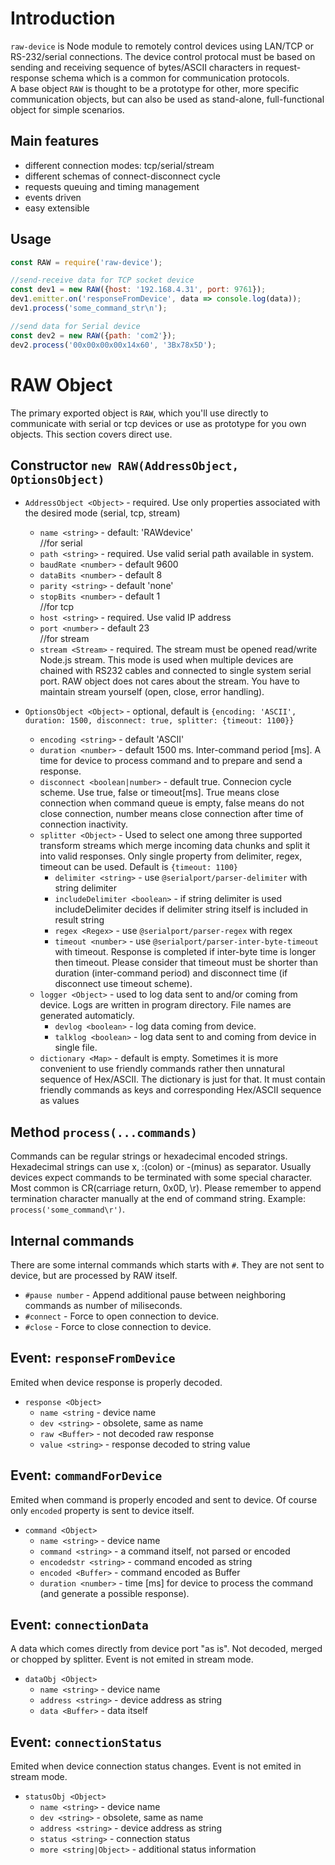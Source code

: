 # Introduction

`raw-device` is Node module to remotely control devices using LAN/TCP or RS-232/serial connections.
The device control protocal must be based on sending and receiving sequence of bytes/ASCII characters in request-response schema which is a common for communication protocols.  
A base object `RAW` is thought to be a prototype for other, more specific communication objects, but can also be used as stand-alone, full-functional object for simple scenarios.

## Main features
- different connection modes: tcp/serial/stream
- different schemas of connect-disconnect cycle
- requests queuing and timing management
- events driven
- easy extensible

## Usage
```js
const RAW = require('raw-device');

//send-receive data for TCP socket device
const dev1 = new RAW({host: '192.168.4.31', port: 9761});
dev1.emitter.on('responseFromDevice', data => console.log(data));
dev1.process('some_command_str\n');

//send data for Serial device
const dev2 = new RAW({path: 'com2'});
dev2.process('00x00x00x00x14x60', '3Bx78x5D');
```

# RAW Object
The primary exported object is `RAW`, which you'll use directly to communicate with serial or tcp devices or use as prototype for you own objects. This section covers direct use.
## Constructor `new RAW(AddressObject, OptionsObject)`
- `AddressObject <Object>` - required. Use only properties associated with the desired mode (serial, tcp, stream)
    - `name <string>` - default: 'RAWdevice'  
    //for serial
    - `path <string>` - required. Use valid serial path available in system.
    - `baudRate <number>` - default 9600
    - `dataBits <number>` - default 8
    - `parity <string>` - default 'none'
    - `stopBits <number>` - default 1  
    //for tcp
    - `host <string>` - required. Use valid IP address
    - `port <number>` - default 23   
    //for stream
    - `stream <Stream>` - required. The stream must be opened read/write Node.js stream. This mode is used when multiple devices are chained with RS232 cables and connected to single system serial port. RAW object does not cares about the stream. You have to maintain stream yourself (open, close, error handling).

- `OptionsObject <Object>` - optional, default is `{encoding: 'ASCII', duration: 1500, disconnect: true, splitter: {timeout: 1100}}`
    - `encoding <string>` - default 'ASCII'
    - `duration <number>` - default 1500 ms. Inter-command period [ms]. A time for device to process command and to prepare and send a response.
    - `disconnect <boolean|number>` - default true. Connecion cycle scheme. Use true, false or timeout[ms]. True means close connection when command queue is empty, false means do not close connection, number means close connection after time of connection inactivity.
    - `splitter <Object>` - Used to select one among three supported transform streams which merge incoming data chunks and split it into valid responses. Only single property from delimiter, regex, timeout can be used. Default is `{timeout: 1100}`
        - `delimiter <string>` - use `@serialport/parser-delimiter` with string delimiter
        - `includeDelimiter <boolean>` - if string delimiter is used includeDelimiter decides if delimiter string itself is included in result string
        - `regex <Regex>` - use `@serialport/parser-regex` with regex
        - `timeout <number>` - use `@serialport/parser-inter-byte-timeout` with timeout. Response is completed if inter-byte time is longer then timeout. Please consider that timeout must be shorter than duration (inter-command period) and disconnect time (if disconnect use timeout scheme).
    - `logger <Object>` - used to log data sent to and/or coming from device. Logs are written in program directory. File names are generated automaticly.
        - `devlog <boolean>` - log data coming from device.
        - `talklog <boolean>` - log data sent to and coming from device in single file.
    - `dictionary <Map>` - default is empty. Sometimes it is more convenient to use friendly commands rather then unnatural sequence of Hex/ASCII. The dictionary is just for that. It must contain friendly commands as keys and corresponding Hex/ASCII sequence as values

## Method `process(...commands)`
Commands can be regular strings or hexadecimal encoded strings. Hexadecimal strings can use x, :(colon) or -(minus) as separator. Usually devices expect commands to be terminated with some special character. Most common is CR(carriage return, 0x0D, \r). Please remember to append termination character manually at the end of command string. Example: `process('some_command\r')`.

## Internal commands
There are some internal commands which starts with `#`. They are not sent to device, but are processed by RAW itself.  
- `#pause number` - Append additional pause between neighboring commands as number of miliseconds.
- `#connect` -  Force to open connection to device.
- `#close` - Force to close connection to device.

## Event: `responseFromDevice`
Emited when device response is properly decoded.
- `response <Object>`
    - `name <string` - device name
    - `dev <string>` - obsolete, same as name
    - `raw <Buffer>` - not decoded raw response
    - `value <string>` - response decoded to string value

## Event: `commandForDevice`
Emited when command is properly encoded and sent to device. Of course only `encoded` property is sent to device itself.
- `command <Object>`
    - `name <string>` - device name
    - `command <string>` - a command itself, not parsed or encoded
    - `encodedstr <string>` - command encoded as string
    - `encoded <Buffer>` - command encoded as Buffer
    - `duration <number>` - time [ms] for device to process the command (and generate a possible response).

## Event: `connectionData`
A data which comes directly from device port "as is". Not decoded, merged or chopped by splitter. Event is not emited in stream mode.
- `dataObj <Object>`
    - `name <string>` - device name
    - `address <string>` - device address as string
    - `data <Buffer>` - data itself

## Event: `connectionStatus`
Emited when device connection status changes. Event is not emited in stream mode.
- `statusObj <Object>`
    - `name <string>` - device name
    - `dev <string>` - obsolete, same as name
    - `address <string>` - device address as string
    - `status <string>` - connection status
    - `more <string|Object>` - additional status information
